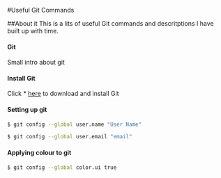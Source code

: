 #Useful Git Commands

##About it
This is a lits of useful Git commands and descritptions I have built up with time.

#### Git 

Small intro about git

#### Install Git 

Click * [here](http://git-scm.com/download/mac) to download and install Git

#### Setting up git

```sh
$ git config --global user.name "User Name"
```
```sh
$ git config --global user.email "email"
```

#### Applying colour to git 

```sh
$ git config --global color.ui true
```